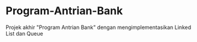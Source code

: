 # Program-Antrian-Bank
Projek akhir "Program Antrian Bank" dengan mengimplementasikan Linked List dan Queue
